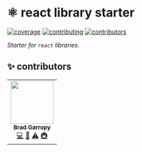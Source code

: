# ⚛ react library starter

[![coverage][codecov-badge]][codecov]
[![contributing][contributing-badge]][contributing]
[![contributors][contributors-badge]][contributors]

_Starter for `react` libraries._

## ✨ contributors

<!-- ALL-CONTRIBUTORS-LIST:START - Do not remove or modify this section -->
<!-- prettier-ignore-start -->
<!-- markdownlint-disable -->
<table>
  <tr>
    <td align="center"><a href="https://bradgarropy.com"><img src="https://avatars.githubusercontent.com/u/11336745?v=4?s=100" width="100px;" alt=""/><br /><sub><b>Brad Garropy</b></sub></a><br /><a href="https://github.com/bradgarropy/gatsby-link/commits?author=bradgarropy" title="Code">💻</a> <a href="https://github.com/bradgarropy/gatsby-link/commits?author=bradgarropy" title="Documentation">📖</a> <a href="https://github.com/bradgarropy/gatsby-link/commits?author=bradgarropy" title="Tests">⚠️</a> <a href="#infra-bradgarropy" title="Infrastructure (Hosting, Build-Tools, etc)">🚇</a></td>
  </tr>
</table>

<!-- markdownlint-restore -->
<!-- prettier-ignore-end -->

<!-- ALL-CONTRIBUTORS-LIST:END -->

[codecov]: https://app.codecov.io/gh/bradgarropy/gatsby-link
[contributing]: https://github.com/bradgarropy/gatsby-link/blob/master/contributing.md
[contributors]: #-contributors
[codecov-badge]: https://img.shields.io/codecov/c/github/bradgarropy/gatsby-link?style=flat-square
[contributing-badge]: https://img.shields.io/badge/PRs-welcome-success?style=flat-square
[contributors-badge]: https://img.shields.io/github/all-contributors/bradgarropy/gatsby-link?style=flat-square

